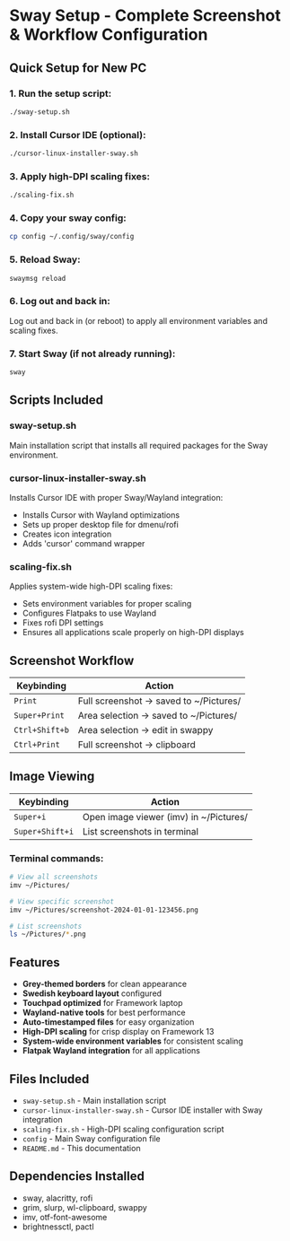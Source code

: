 # Sway Setup - Complete Screenshot & Workflow Configuration

## Quick Setup for New PC

### 1. Run the setup script:
```bash
./sway-setup.sh
```

### 2. Install Cursor IDE (optional):
```bash
./cursor-linux-installer-sway.sh
```

### 3. Apply high-DPI scaling fixes:
```bash
./scaling-fix.sh
```

### 4. Copy your sway config:
```bash
cp config ~/.config/sway/config
```

### 5. Reload Sway:
```bash
swaymsg reload
```

### 6. Log out and back in:
Log out and back in (or reboot) to apply all environment variables and scaling fixes.

### 7. Start Sway (if not already running):
```bash
sway
```

## Scripts Included

### sway-setup.sh
Main installation script that installs all required packages for the Sway environment.

### cursor-linux-installer-sway.sh
Installs Cursor IDE with proper Sway/Wayland integration:
- Installs Cursor with Wayland optimizations
- Sets up proper desktop file for dmenu/rofi
- Creates icon integration
- Adds 'cursor' command wrapper

### scaling-fix.sh
Applies system-wide high-DPI scaling fixes:
- Sets environment variables for proper scaling
- Configures Flatpaks to use Wayland
- Fixes rofi DPI settings
- Ensures all applications scale properly on high-DPI displays

## Screenshot Workflow

| Keybinding | Action |
|------------|--------|
| `Print` | Full screenshot → saved to ~/Pictures/ |
| `Super+Print` | Area selection → saved to ~/Pictures/ |
| `Ctrl+Shift+b` | Area selection → edit in swappy |
| `Ctrl+Print` | Full screenshot → clipboard |

## Image Viewing

| Keybinding | Action |
|------------|--------|
| `Super+i` | Open image viewer (imv) in ~/Pictures/ |
| `Super+Shift+i` | List screenshots in terminal |

### Terminal commands:
```bash
# View all screenshots
imv ~/Pictures/

# View specific screenshot
imv ~/Pictures/screenshot-2024-01-01-123456.png

# List screenshots
ls ~/Pictures/*.png
```

## Features

- **Grey-themed borders** for clean appearance
- **Swedish keyboard layout** configured
- **Touchpad optimized** for Framework laptop
- **Wayland-native tools** for best performance
- **Auto-timestamped files** for easy organization
- **High-DPI scaling** for crisp display on Framework 13
- **System-wide environment variables** for consistent scaling
- **Flatpak Wayland integration** for all applications

## Files Included

- `sway-setup.sh` - Main installation script
- `cursor-linux-installer-sway.sh` - Cursor IDE installer with Sway integration
- `scaling-fix.sh` - High-DPI scaling configuration script
- `config` - Main Sway configuration file
- `README.md` - This documentation

## Dependencies Installed

- sway, alacritty, rofi
- grim, slurp, wl-clipboard, swappy
- imv, otf-font-awesome
- brightnessctl, pactl